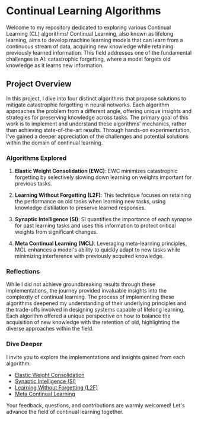 # Continual Learning Algorithms

Welcome to my repository dedicated to exploring various Continual Learning (CL) algorithms! Continual Learning, also known as lifelong learning, aims to develop machine learning models that can learn from a continuous stream of data, acquiring new knowledge while retaining previously learned information. This field addresses one of the fundamental challenges in AI: catastrophic forgetting, where a model forgets old knowledge as it learns new information.

## Project Overview

In this project, I dive into four distinct algorithms that propose solutions to mitigate catastrophic forgetting in neural networks. Each algorithm approaches the problem from a different angle, offering unique insights and strategies for preserving knowledge across tasks. The primary goal of this work is to implement and understand these algorithms' mechanics, rather than achieving state-of-the-art results. Through hands-on experimentation, I've gained a deeper appreciation of the challenges and potential solutions within the domain of continual learning.

### Algorithms Explored

1. __Elastic Weight Consolidation (EWC)__: EWC minimizes catastrophic forgetting by selectively slowing down learning on weights important for previous tasks.

2. __Learning Without Forgetting (L2F)__: This technique focuses on retaining the performance on old tasks when learning new tasks, using knowledge distillation to preserve learned responses.

3. __Synaptic Intelligence (SI)__: SI quantifies the importance of each synapse for past learning tasks and uses this information to protect critical weights from significant changes.

4. __Meta Continual Learning (MCL)__: Leveraging meta-learning principles, MCL enhances a model's ability to quickly adapt to new tasks while minimizing interference with previously acquired knowledge.

### Reflections

While I did not achieve groundbreaking results through these implementations, the journey provided invaluable insights into the complexity of continual learning. The process of implementing these algorithms deepened my understanding of their underlying principles and the trade-offs involved in designing systems capable of lifelong learning. Each algorithm offered a unique perspective on how to balance the acquisition of new knowledge with the retention of old, highlighting the diverse approaches within the field.

### Dive Deeper

I invite you to explore the implementations and insights gained from each algorithm:

* [Elastic Weight Consolidation](description/ewc.md)
* [Synaptic Intelligence (SI)](description/si.md)
* [Learning Without Forgetting (L2F)](description/l2f.md)
* [Meta Continual Learning](description/meta_continual_learning.md)

Your feedback, questions, and contributions are warmly welcomed! Let's advance the field of continual learning together.